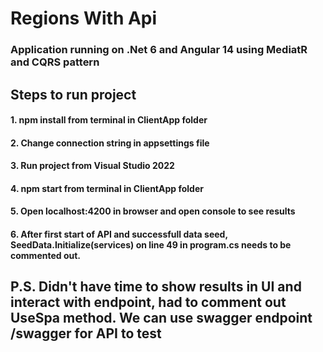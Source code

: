 
# Regions With Api

### Application running on .Net 6 and Angular 14 using MediatR and CQRS pattern

## Steps to run project

#### 1.  npm install from terminal in ClientApp folder
#### 2.  Change connection string in appsettings file
#### 3.  Run project from Visual Studio 2022
#### 4.  npm start from terminal in ClientApp folder
#### 5.  Open localhost:4200 in browser and open console to see results
#### 6.  After first start of API and successfull data seed, SeedData.Initialize(services) on line 49 in program.cs needs to be commented out. 

## P.S. Didn't have time to show results in UI and interact with endpoint, had to comment out UseSpa method. We can use swagger endpoint /swagger for API to test
